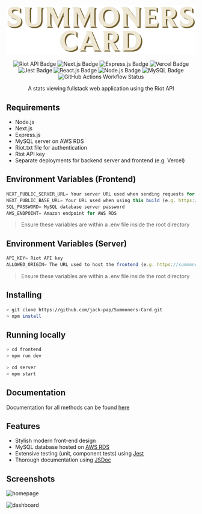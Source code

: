 
<p align="center">
   <img alt="logo" src="./frontend/docs/logo.png">
</p>
 
<p align="center">
  
  <img src="https://img.shields.io/badge/Riot_API-%23EB0029?logo=riotgames" alt="Riot API Badge">
  <img src="https://img.shields.io/badge/Next.js-black?logo=nextdotjs" alt="Next.js Badge">
  <img src="https://img.shields.io/badge/Express.js-black?logo=express" alt="Express.js Badge">
  <img src="https://img.shields.io/badge/Vercel-black?logo=vercel" alt="Vercel Badge">
  <img src="https://img.shields.io/badge/Jest.js-%2366C026?logo=jest" alt="Jest Badge">
  <img src="https://img.shields.io/badge/React.js-gray?logo=react&logoColor=%2361DAFB" alt="React.js Badge">
  <img src="https://img.shields.io/badge/Node.js-gray?logo=nodedotjs&logoColor=%235FA04E" alt="Node.js Badge" style="display: inline-block;">
  <img src="https://img.shields.io/badge/MySQL-gray?logo=mysql&logoColor=orange" alt="MySQL Badge" style="display: inline-block;">
  <img src="https://img.shields.io/github/actions/workflow/status/jack-pap/Summoners-Card/node.js.yml?branch=main&logo=githubactions&logoColor=white" alt="GitHub Actions Workflow Status" style="display: inline-block;">
  
</p>

<p align="center">
  A stats viewing fullstack web application using the Riot API
</p>

## Requirements 

- Node.js
- Next.js
- Express.js
- MySQL server on AWS RDS
- Riot.txt file for authentication
- Riot API key
- Separate deployments for backend server and frontend (e.g. Vercel)

## Environment Variables (Frontend)
```js
NEXT_PUBLIC_SERVER_URL= Your server URL used when sending requests for data (e.g. https://summonerscardserver.com)
NEXT_PUBLIC_BASE_URL= Your URL used when using this build (e.g. https://summonerscard.com)
SQL_PASSWORD= MySQL database server password
AWS_ENDPOINT= Amazon endpoint for AWS RDS
```
>Ensure these variables are within a .env file inside the root directory

## Environment Variables (Server)
```js
API_KEY= Riot API key
ALLOWED_ORIGIN= The URL used to host the frontend (e.g. https://summonerscard.com)
```
>Ensure these variables are within a .env file inside the root directory
## Installing

```bash
> git clone https://github.com/jack-pap/Summoners-Card.git
> npm install 
```

## Running locally

```bash
> cd frontend
> npm run dev
```
```bash
> cd server
> npm start
```
## Documentation

Documentation for all methods can be found [here](https://jack-pap.github.io/Summoners-Card/index.html)

## Features

- Stylish modern front-end design 
- MySQL database hosted on [AWS RDS](https://aws.amazon.com/rds/)
- Extensive testing (unit, component tests) using [Jest](https://jestjs.io/)
- Thorough documentation using [JSDoc](https://jsdoc.app/)

## Screenshots
![homepage](https://github.com/user-attachments/assets/6191574a-2d2e-4fbe-955f-8b30944513d3)

![dashboard](https://github.com/user-attachments/assets/4f45a4f3-3993-4e60-ba3e-adeb72b28bfa)



